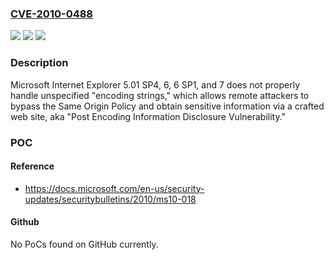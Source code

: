 ### [CVE-2010-0488](https://cve.mitre.org/cgi-bin/cvename.cgi?name=CVE-2010-0488)
![](https://img.shields.io/static/v1?label=Product&message=n%2Fa&color=blue)
![](https://img.shields.io/static/v1?label=Version&message=n%2Fa&color=blue)
![](https://img.shields.io/static/v1?label=Vulnerability&message=n%2Fa&color=brighgreen)

### Description

Microsoft Internet Explorer 5.01 SP4, 6, 6 SP1, and 7 does not properly handle unspecified "encoding strings," which allows remote attackers to bypass the Same Origin Policy and obtain sensitive information via a crafted web site, aka "Post Encoding Information Disclosure Vulnerability."

### POC

#### Reference
- https://docs.microsoft.com/en-us/security-updates/securitybulletins/2010/ms10-018

#### Github
No PoCs found on GitHub currently.

